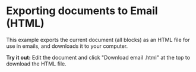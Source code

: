 # Exporting documents to Email (HTML)

This example exports the current document (all blocks) as an HTML file for use in emails, and downloads it to your computer.

**Try it out:** Edit the document and click "Download email .html" at the top to download the HTML file.
